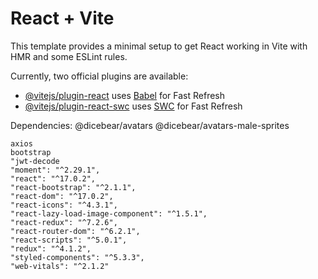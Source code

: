 # React + Vite

This template provides a minimal setup to get React working in Vite with HMR and some ESLint rules.

Currently, two official plugins are available:

- [@vitejs/plugin-react](https://github.com/vitejs/vite-plugin-react/blob/main/packages/plugin-react/README.md) uses [Babel](https://babeljs.io/) for Fast Refresh
- [@vitejs/plugin-react-swc](https://github.com/vitejs/vite-plugin-react-swc) uses [SWC](https://swc.rs/) for Fast Refresh

Dependencies:
@dicebear/avatars 
@dicebear/avatars-male-sprites
   
    axios
    bootstrap
    "jwt-decode
    "moment": "^2.29.1",
    "react": "^17.0.2",
    "react-bootstrap": "^2.1.1",
    "react-dom": "^17.0.2",
    "react-icons": "^4.3.1",
    "react-lazy-load-image-component": "^1.5.1",
    "react-redux": "^7.2.6",
    "react-router-dom": "^6.2.1",
    "react-scripts": "^5.0.1",
    "redux": "^4.1.2",
    "styled-components": "^5.3.3",
    "web-vitals": "^2.1.2"